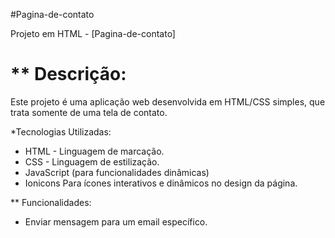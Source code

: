 #Pagina-de-contato

Projeto em HTML - [Pagina-de-contato]

** Descrição:
=====

Este projeto é uma aplicação web desenvolvida em HTML/CSS simples, que trata somente de uma tela de contato.

*Tecnologias Utilizadas:

* HTML - Linguagem de marcação.
* CSS - Linguagem de estilização.
* JavaScript (para funcionalidades dinâmicas)
* Ionicons Para ícones interativos e dinâmicos no design da página.

** Funcionalidades:

* Enviar mensagem para um email específico.
